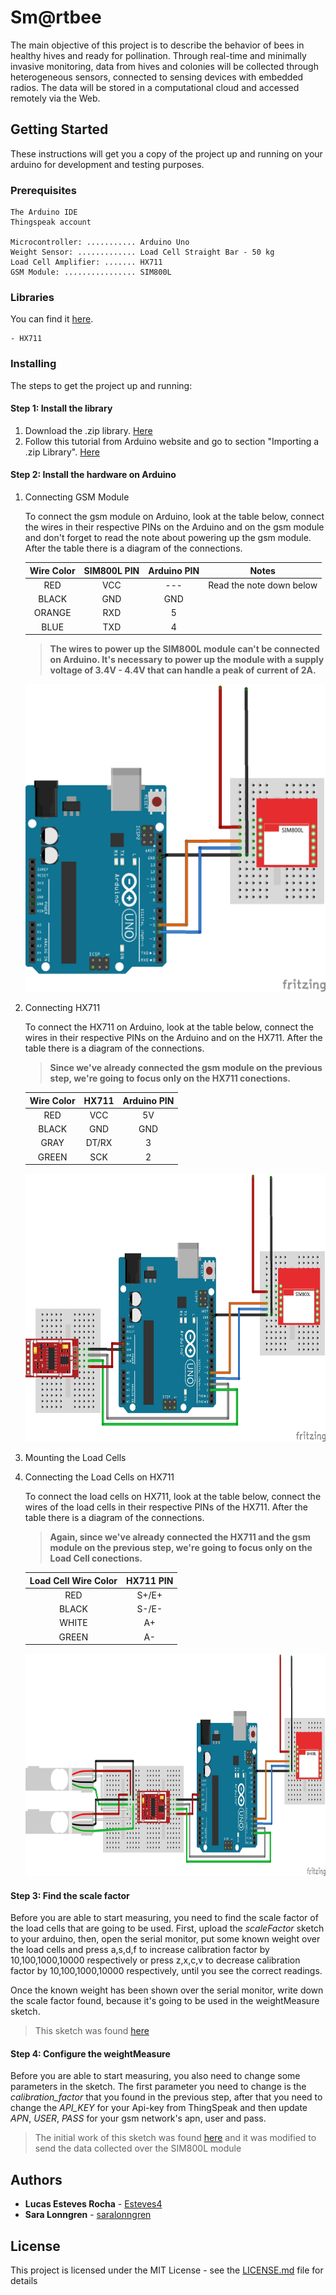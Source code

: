 # Sm@rtbee
The main objective of this project is to describe the behavior of bees in healthy hives and ready for pollination. Through real-time and minimally invasive monitoring, data from hives and colonies will be collected through heterogeneous sensors, connected to sensing devices with embedded radios. The data will be stored in a computational cloud and accessed remotely via the Web.

## Getting Started

These instructions will get you a copy of the project up and running on your arduino for development and testing purposes.

### Prerequisites

```
The Arduino IDE
Thingspeak account

Microcontroller: ........... Arduino Uno
Weight Sensor: ............. Load Cell Straight Bar - 50 kg
Load Cell Amplifier: ....... HX711
GSM Module: ................ SIM800L
```

### Libraries

You can find it [here](Bibliotecas).
```
- HX711
```

### Installing

The steps to get the project up and running:

#### Step 1: Install the library

   1. Download the .zip library. [Here](Bibliotecas)
   2. Follow this tutorial from Arduino website and go to section "Importing a .zip Library". [Here](https://www.arduino.cc/en/Guide/Libraries)

#### Step 2: Install the hardware on Arduino

   1. Connecting GSM Module
   
         To connect the gsm module on Arduino, look at the table below, connect the wires in their respective PINs on the Arduino and on the gsm module and don't forget to read the note about powering up the gsm module. After the table there is a diagram of the connections.
   
      | Wire Color  | SIM800L PIN | Arduino PIN | Notes |
      | :-------------: | :-------------: | :-------------: | :-------------: |
      | RED  | VCC | --- | Read the note down below |
      | BLACK  | GND  | GND  |
      | ORANGE  | RXD  | 5 |
      | BLUE  | TXD | 4  |
      
      >**The wires to power up the SIM800L module can't be connected on Arduino. 
      >It's necessary to power up the module with a supply voltage of 3.4V - 4.4V that can handle a peak of current of 2A.**

      <p align="center">
         <img width="500" height="492" src="img/Scale_1.jpg">
      </p>
   
 
   2. Connecting HX711
      
      To connect the HX711 on Arduino, look at the table below, connect the wires in their respective PINs on the Arduino and on the HX711. After the table there is a diagram of the connections.
         
      >**Since we've already connected the gsm module on the previous step, we're going to focus only on the HX711 conections.**


      | Wire Color  | HX711 | Arduino PIN| 
      | :-------------: | :-------------:|:-------------:|
      | RED  | VCC | 5V |
      | BLACK  | GND  | GND  |
      | GRAY  | DT/RX  | 3 |
      | GREEN  | SCK | 2  |
   
      <p align="center">
         <img width="600" height="429" src="img/Scale_2.jpg">
      </p>

   3. Mounting the Load Cells
   4. Connecting the Load Cells on HX711
   
      To connect the load cells on HX711, look at the table below, connect the wires of the load cells in their respective PINs of the HX711. After the table there is a diagram of the connections.
      >**Again, since we've already connected the HX711 and the gsm module on the previous step, 
       we're going to focus only on the Load Cell conections.**
       
      | Load Cell Wire Color  | HX711 PIN | 
      | :-------------: | :-------------: | 
      | RED  | S+/E+ | 
      | BLACK  | S-/E-  | 
      | WHITE  | A+  | 
      | GREEN  | A- |

 
      <p align="center">
         <img width="800" height="356" src="img/Scale_3.jpg">
      </p>
      
#### Step 3: Find the scale factor

Before you are able to start measuring, you need to find the scale factor of the load cells that are going to be used. First, upload the *scaleFactor* sketch to your arduino, then, open the serial monitor, put some known weight over the load cells and press a,s,d,f to increase calibration factor by 10,100,1000,10000 respectively or press z,x,c,v to decrease calibration factor by 10,100,1000,10000 respectively, until you see the correct readings.

Once the known weight has been shown over the serial monitor, write down the scale factor found, because it's going to be used in the weightMeasure sketch.

   >This sketch was found [here](https://circuits4you.com/2016/11/25/hx711-arduino-load-cell/)

#### Step 4: Configure the weightMeasure

Before you are able to start measuring, you also need to change some parameters in the sketch. The first parameter you need to change is the *calibration_factor* that you found in the previous step, after that you need to change the *API_KEY* for your Api-key from ThingSpeak and then update *APN*, *USER*, *PASS* for your gsm network's apn, user and pass.

>The initial work of this sketch was found [here](https://circuits4you.com/2016/11/25/hx711-arduino-load-cell/) and it was modified to send the data collected over the SIM800L module

## Authors

* **Lucas Esteves Rocha** - [Esteves4](https://github.com/Esteves4)
* **Sara Lonngren**  - [saralonngren](https://github.com/saralonngren)

## License

This project is licensed under the MIT License - see the [LICENSE.md](../LICENSE) file for details

